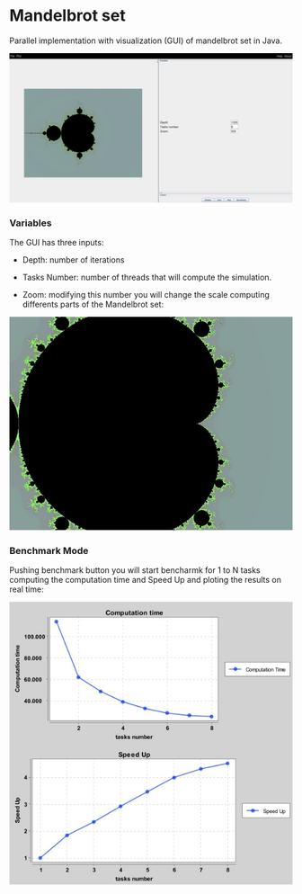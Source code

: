 # Mandelbrot set

Parallel implementation with visualization (GUI) of mandelbrot set in Java.

![Gui](assets/gui.jpg "Gui")

### Variables

The GUI has three inputs:

- Depth: number of iterations

- Tasks Number: number of threads that will compute the simulation.

- Zoom: modifying this number you will change the scale computing differents parts of the Mandelbrot set:

![Gui](assets/mandelbrot_2.jpg "mandelbrot_zoomed")

### Benchmark Mode

Pushing benchmark button you will start bencharmk for 1 to N tasks computing the computation time and Speed Up and ploting the results on real time:

![Gui](assets/charts_2.jpg "charts_example")
